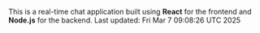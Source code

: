 This is a real-time chat application built using **React** for the frontend and **Node.js** for the backend.
Last updated: Fri Mar  7 09:08:26 UTC 2025
